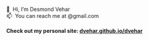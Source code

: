 👋&nbsp;&nbsp;Hi, I’m Desmond Vehar
<br>📫&nbsp;&nbsp;You can reach me at <First Name><Last Name>@gmail.com
<br>
<br>**Check out my personal site: [dvehar.github.io/dvehar](https://dvehar.github.io/dvehar/)**
